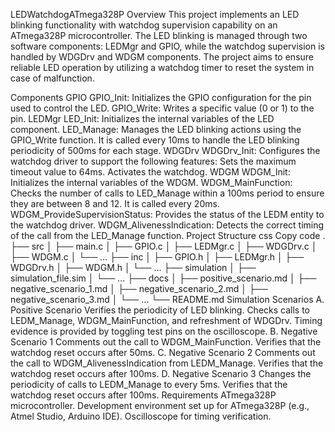 LEDWatchdogATmega328P
Overview
This project implements an LED blinking functionality with watchdog supervision capability on an ATmega328P microcontroller. The LED blinking is managed through two software components: LEDMgr and GPIO, while the watchdog supervision is handled by WDGDrv and WDGM components. The project aims to ensure reliable LED operation by utilizing a watchdog timer to reset the system in case of malfunction.

Components
GPIO
GPIO_Init: Initializes the GPIO configuration for the pin used to control the LED.
GPIO_Write: Writes a specific value (0 or 1) to the pin.
LEDMgr
LED_Init: Initializes the internal variables of the LED component.
LED_Manage: Manages the LED blinking actions using the GPIO_Write function. It is called every 10ms to handle the LED blinking periodicity of 500ms for each stage.
WDGDrv
WDGDrv_Init: Configures the watchdog driver to support the following features:
Sets the maximum timeout value to 64ms.
Activates the watchdog.
WDGM
WDGM_Init: Initializes the internal variables of the WDGM.
WDGM_MainFunction: Checks the number of calls to LED_Manage within a 100ms period to ensure they are between 8 and 12. It is called every 20ms.
WDGM_ProvideSupervisionStatus: Provides the status of the LEDM entity to the watchdog driver.
WDGM_AlivenessIndication: Detects the correct timing of the call from the LED_Manage function.
Project Structure
css
Copy code
.
├── src
│   ├── main.c
│   ├── GPIO.c
│   ├── LEDMgr.c
│   ├── WDGDrv.c
│   ├── WDGM.c
│   └── ...
├── inc
│   ├── GPIO.h
│   ├── LEDMgr.h
│   ├── WDGDrv.h
│   ├── WDGM.h
│   └── ...
├── simulation
│   ├── simulation_file.sim
│   └── ...
├── docs
│   ├── positive_scenario.md
│   ├── negative_scenario_1.md
│   ├── negative_scenario_2.md
│   ├── negative_scenario_3.md
│   └── ...
└── README.md
Simulation Scenarios
A. Positive Scenario
Verifies the periodicity of LED blinking.
Checks calls to LEDM_Manage, WDGM_MainFunction, and refreshment of WDGDrv.
Timing evidence is provided by toggling test pins on the oscilloscope.
B. Negative Scenario 1
Comments out the call to WDGM_MainFunction.
Verifies that the watchdog reset occurs after 50ms.
C. Negative Scenario 2
Comments out the call to WDGM_AlivenessIndication from LEDM_Manage.
Verifies that the watchdog reset occurs after 100ms.
D. Negative Scenario 3
Changes the periodicity of calls to LEDM_Manage to every 5ms.
Verifies that the watchdog reset occurs after 100ms.
Requirements
ATmega328P microcontroller.
Development environment set up for ATmega328P (e.g., Atmel Studio, Arduino IDE).
Oscilloscope for timing verification.
